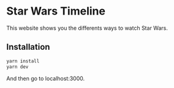 # Star Wars Timeline

This website shows you the differents ways to watch Star Wars.

## Installation

```bash
yarn install
yarn dev
```

And then go to localhost:3000.
